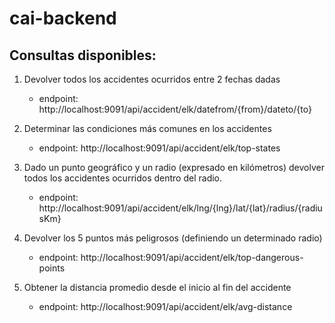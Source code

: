 # cai-backend
## Consultas disponibles:
1. Devolver todos los accidentes ocurridos entre 2 fechas dadas
    * endpoint: http://localhost:9091/api/accident/elk/datefrom/{from}/dateto/{to}

2. Determinar las condiciones más comunes en los accidentes
    * endpoint: http://localhost:9091/api/accident/elk/top-states
      
3. Dado un punto geográfico y un radio (expresado en kilómetros) devolver todos los accidentes ocurridos dentro del radio.
    * endpoint: http://localhost:9091/api/accident/elk/lng/{lng}/lat/{lat}/radius/{radiusKm}

4. Devolver los 5 puntos más peligrosos (definiendo un determinado radio)
    * endpoint: http://localhost:9091/api/accident/elk/top-dangerous-points

5. Obtener la distancia promedio desde el inicio al fin del accidente
    * endpoint: http://localhost:9091/api/accident/elk/avg-distance
